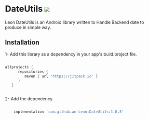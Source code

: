 # DateUtils [![](https://jitpack.io/v/am-Leon/DateUtils.svg)](https://jitpack.io/#am-Leon/DateUtils)

Leon DateUtils is an Android library written to Handle Backend date to produce in simple way.

## Installation

1- Add this library as a dependency in your app's build.project file.

```groovy

allprojects {  
      repositories {  
         maven { url 'https://jitpack.io' }  
      }  
   }  
   
   ```

2- Add the dependency.

```groovy

    implementation 'com.github.am-Leon:DateUtils:1.0.5'

```
